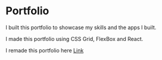 # Portfolio
I built this portfolio to showcase my skills and the apps I built.

I made this portfolio using CSS Grid, FlexBox and React. 

I remade this portfolio here [Link](https://portfolio-adi.firebaseapp.com/)
